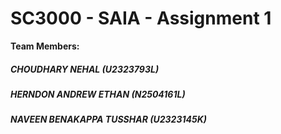 # SC3000 - SAIA - Assignment 1
**Team Members:**
##### CHOUDHARY NEHAL (U2323793L)
##### HERNDON ANDREW ETHAN (N2504161L)
##### NAVEEN BENAKAPPA TUSSHAR (U2323145K)
